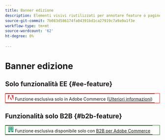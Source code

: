 ```yaml
---
title: Banner edizione
description: Elementi visivi riutilizzati per annotare feature o pagine applicabili a una specifica edizione
source-git-commit: 7b083d586174fa04391bd1ca27919c7a9a9a1f3e
workflow-type: tm+mt
source-wordcount: '62'
ht-degree: 0%

---
```


# Banner edizione

## Solo funzionalità EE {#ee-feature}

<table style="border:1px solid red">
<tr><td><img alt="Funzione Adobe Commerce" src="../assets/adobe-logo.svg" width="20" height="20" /> Funzione esclusiva solo in Adobe Commerce (<a href="https://experienceleague.adobe.com/docs/commerce-admin/user-guides/home.html#product-editions">Ulteriori informazioni</a>)</td></tr>
</table>

## Funzionalità solo B2B {#b2b-feature}

<table style="border:1px solid green">
<tr><td><img alt="Funzione Adobe Commerce" src="../assets/b2b.svg" width="20" height="20" /> Funzione esclusiva disponibile solo con <a href="https://experienceleague.adobe.com/docs/commerce-admin/user-guides/home.html#product-editions">B2B per Adobe Commerce</a></td></tr>
</table>